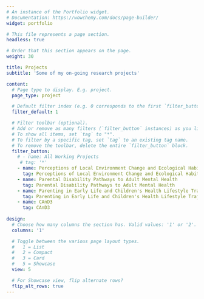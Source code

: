 ```yaml
---
# An instance of the Portfolio widget.
# Documentation: https://wowchemy.com/docs/page-builder/
widget: portfolio

# This file represents a page section.
headless: true

# Order that this section appears on the page.
weight: 30

title: Projects
subtitle: 'Some of my on-going research projects'

content:
  # Page type to display. E.g. project.
  page_type: project

  # Default filter index (e.g. 0 corresponds to the first `filter_button` instance below).
  filter_default: 1

  # Filter toolbar (optional).
  # Add or remove as many filters (`filter_button` instances) as you like.
  # To show all items, set `tag` to "*".
  # To filter by a specific tag, set `tag` to an existing tag name.
  # To remove the toolbar, delete the entire `filter_button` block.
  filter_button:
    # - name: All Working Projects
     # tag: '*'
    - name: Perceptions of Local Environment Change and Ecological Habitus
      tag: Perceptions of Local Environment Change and Ecological Habitus
    - name: Parental Disability Pathways to Adult Mental Health
      tag: Parental Disability Pathways to Adult Mental Health
    - name: Parenting in Early Life and Children's Health Lifestyle Trajectories
      tag: Parenting in Early Life and Children's Health Lifestyle Trajectories
    - name: CAnD3
      tag: CAnD3
    
design:
  # Choose how many columns the section has. Valid values: '1' or '2'.
  columns: '1'

  # Toggle between the various page layout types.
  #   1 = List
  #   2 = Compact
  #   3 = Card
  #   5 = Showcase
  view: 5

  # For Showcase view, flip alternate rows?
  flip_alt_rows: true
---
```

